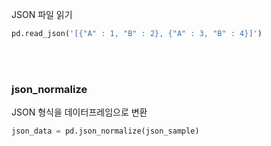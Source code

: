 JSON 파일 읽기
```python
pd.read_json('[{"A" : 1, "B" : 2}, {"A" : 3, "B" : 4}]')
```
<br>
<br>

### json_normalize

JSON 형식을 데이터프레임으로 변환
```python
json_data = pd.json_normalize(json_sample)
```